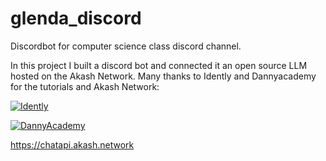 # glenda_discord
Discordbot for computer science class discord channel. 
  
In this project I built a discord bot and connected it an open source LLM hosted on the Akash Network.
Many thanks to Idently and Dannyacademy for the tutorials and Akash Network:


[![Idently](https://img.youtube.com/vi/UYJDKSah-Ww/0.jpg)](https://www.youtube.com/watch?v=UYJDKSah-Ww)

[![DannyAcademy](https://img.youtube.com/vi/ovT9GQ-0mlU/0.jpg)](https://www.youtube.com/watch?v=ovT9GQ-0mlU)  


https://chatapi.akash.network
